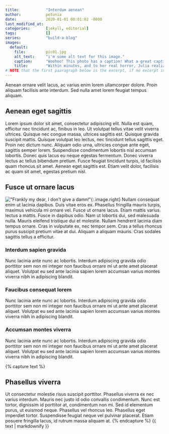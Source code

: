 ```yaml
---
title:            "Interdum aenean"
author:           petunia
date:             2020-01-01 08:01:02 -0800
last_modified_at: 
categories:       [jekyll, editorial]
tags:             []
series:           "build-a-blog"
images:
  default:
    file:         pic01.jpg
    alt_text:     "i'm some alt text for this image."
    caption:      "Woohoo! This photo has a caption! What a great caption! Too excited! Can't use enough exclamation points!"
    title:        "Within minutes, and to her real horror, Julia realized she was encapsulated by the title attribute of the default image of this post."
# NOTE that the first paaragraph below is the excerpt, if no excerpt is defined here in the front matter.
---
```



Aenean ornare velit lacus, ac varius enim lorem ullamcorper dolore. Proin aliquam facilisis ante interdum. Sed nulla amet lorem feugiat tempus aliquam.

## Aenean eget sagittis
Lorem ipsum dolor sit amet, consectetur adipiscing elit. Nulla est quam, efficitur nec tincidunt ac, finibus in leo. Ut volutpat tellus vitae velit viverra ultrices. Quisque nec congue massa, ultrices sagittis est. Quisque gravida suscipit mattis. Quisque volutpat leo lectus, nec tincidunt tellus sagittis eget. Proin nec dictum nunc. Aliquam odio urna, ultricies congue ante eget, sagittis semper lorem. Suspendisse condimentum lobortis nisl accumsan lobortis. Donec quis lacus eu neque egestas fermentum. Donec viverra lectus ac tellus bibendum pretium. Fusce feugiat tincidunt turpis, id facilisis quam rhoncus sit amet. Aenean eget sagittis est. Etiam velit dolor, facilisis ac quam sit amet, egestas pretium nisl.

## Fusce ut ornare lacus
!["Frankly my dear, I don't give a damn!"]({{site.image_path}}pic02.jpg "Dear Scarlett, From Rhett"){:.image.right}
Nullam consequat enim ut lacinia dapibus. Duis vitae eros ex. Phasellus fringilla mauris turpis, maximus vehicula mi ornare vel. Fusce ut ornare lacus. Etiam mattis varius lectus a mattis. Fusce in dapibus odio. Nam ut lobortis dui, sed malesuada nulla. Mauris eleifend tristique dui et molestie. Nullam hendrerit lacinia diam tempus ornare. Cras in vulputate ex, nec tempor sem. Cras a tellus rhoncus purus suscipit pretium vitae at dui. Aliquam a aliquam mauris. Cras sodales sagittis tellus a efficitur. 

<div class="row">
  <div class="col-4 col-12-medium">
    <h3>Interdum sapien gravida</h3>
    <p>Nunc lacinia ante nunc ac lobortis. Interdum adipiscing gravida odio porttitor sem non mi integer non faucibus ornare mi ut ante amet placerat aliquet. Volutpat eu sed ante lacinia sapien lorem accumsan varius montes viverra nibh in adipiscing blandit.</p>
  </div>
  <div class="col-4 col-12-medium">
    <h3>Faucibus consequat lorem</h3>
    <p>Nunc lacinia ante nunc ac lobortis. Interdum adipiscing gravida odio porttitor sem non mi integer non faucibus ornare mi ut ante amet placerat aliquet. Volutpat eu sed ante lacinia sapien lorem accumsan varius montes viverra nibh in adipiscing blandit.</p>
  </div>
  <div class="col-4 col-12-medium">
    <h3>Accumsan montes viverra</h3>
    <p>Nunc lacinia ante nunc ac lobortis. Interdum adipiscing gravida odio porttitor sem non mi integer non faucibus ornare mi ut ante amet placerat aliquet. Volutpat eu sed ante lacinia sapien lorem accumsan varius montes viverra nibh in adipiscing blandit.</p>
  </div>
</div>

{% capture text %}
## Phasellus viverra
Ut consectetur molestie risus suscipit porttitor. Phasellus viverra ex nec varius interdum. Mauris nec justo id odio convallis condimentum. Nunc est tortor, dignissim id porttitor at, condimentum non mi. Sed id elementum purus, ut euismod neque. Phasellus vel rhoncus leo. Phasellus eget imperdiet tortor. Suspendisse feugiat neque vel pulvinar placerat. Etiam posuere fringilla lacus, id rutrum massa aliquam at.
{% endcapture %}
{{ text | markdownify }}
